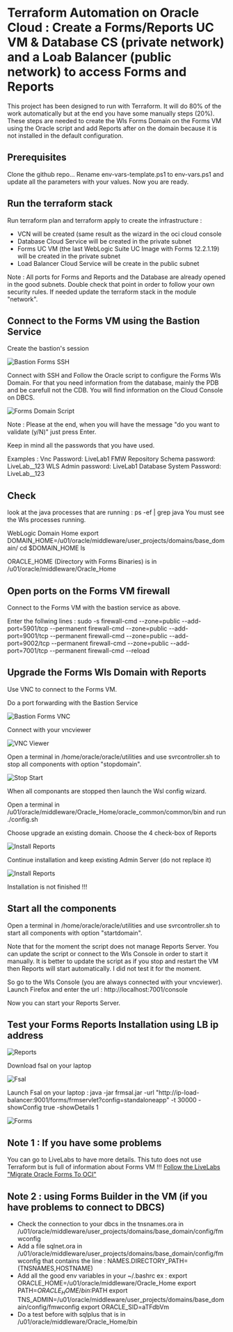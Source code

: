 # Terraform Automation on Oracle Cloud : Create a Forms/Reports UC VM & Database CS (private network) and a Loab Balancer (public network) to access Forms and Reports

This project has been designed to run with Terraform. It will do 80% of the work automatically but at the end you have some manually steps (20%). These steps are needed to create the Wls Forms Domain on the Forms VM using the Oracle script and add Reports after on the domain because it is not installed in the default configuration.  

## Prerequisites

Clone the github repo...
Rename env-vars-template.ps1 to env-vars.ps1 and update all the parameters with your values.
Now you are ready.   

## Run the terraform stack

Run terraform plan and terraform apply to create the infrastructure :

<ul>
<li> VCN will be created (same result as the wizard in the oci cloud console</li>
<li> Database Cloud Service will be created in the private subnet</li>
<li> Forms UC VM (the last WebLogic Suite UC Image with Forms 12.2.1.19) will be created in the private subnet</li>
<li> Load Balancer Cloud Service will be create in the public subnet</li>
</ul>

Note : All ports for Forms and Reports and the Database are already opened in the good subnets. Double check that point in order to follow your own security rules. If needed update the terraform stack in the module "network". 

## Connect to the Forms VM using the Bastion Service

Create the bastion's session

![Bastion Forms SSH](./documentation/bastionformsvmssh.png)

Connect with SSH and Follow the Oracle script to configure the Forms Wls Domain. For that you need information from the database, mainly the PDB and be carefull not the CDB. You will find information on the Cloud Console on DBCS.

![Forms Domain Script](./documentation/formsdomainscript.png)

Note : 
Please at the end, when you will have the message "do you want to validate (y/N)" just press Enter.

Keep in mind all the passwords that you have used.

Examples : 
Vnc Password: LiveLab1
FMW Repository Schema password: LiveLab__123
WLS Admin password: LiveLab1
Database System Password: LiveLab__123

## Check

look at the java processes that are running : ps -ef | grep java
You must see the Wls processes running.

WebLogic Domain Home
export DOMAIN_HOME=/u01/oracle/middleware/user_projects/domains/base_domain/
cd $DOMAIN_HOME
ls

ORACLE_HOME (Directory with Forms Binaries) is in /u01/oracle/middleware/Oracle_Home

## Open ports on the Forms VM firewall

Connect to the Forms VM with the bastion service as above.

Enter the follwing lines :
sudo -s 
firewall-cmd --zone=public --add-port=5901/tcp --permanent
firewall-cmd --zone=public --add-port=9001/tcp --permanent
firewall-cmd --zone=public --add-port=9002/tcp --permanent
firewall-cmd --zone=public --add-port=7001/tcp --permanent
firewall-cmd --reload

## Upgrade the Forms Wls Domain with Reports

Use VNC to connect to the Forms VM.

Do a port forwarding with the Bastion Service

![Bastion Forms VNC](./documentation/bastionformsvmvnc.png)

Connect with your vncviewer

![VNC Viewer](./documentation/vncviewer.png)


Open a terminal in /home/oracle/oracle/utilities and use svrcontroller.sh to stop all components with option "stopdomain".

![Stop Start](./documentation/stopstart.png)

When all componants are stopped then launch the Wsl config wizard.

Open a terminal in /u01/oracle/middleware/Oracle_Home/oracle_common/common/bin and run ./config.sh

Choose upgrade an existing domain.
Choose the 4 check-box of Reports

![Install Reports](./documentation/upgradedomain.png)

Continue installation and keep existing Admin Server (do not replace it)

![Install Reports](./documentation/upgradedomain2.png)

Installation is not finished !!!

## Start all the components

Open a terminal in /home/oracle/oracle/utilities and use svrcontroller.sh to start all components with option "startdomain".

Note that for the moment the script does not manage Reports Server. You can update the script or connect to the Wls Console in order to start it manually. It is better to update the script as if you stop and restart the VM then Reports will start automatically. I did not test it for the moment.

So go to the Wls Console (you are always connected with your vncviewer). Launch Firefox and enter the url : http://localhost:7001/console

Now you can start your Reports Server.

## Test your Forms Reports Installation using LB ip address

![Reports](./documentation/reports.png)

Download fsal on your laptop

![Fsal](./documentation/fsal.png)

Launch Fsal on your laptop :  java -jar frmsal.jar -url "http://ip-load-balancer:9001/forms/frmservlet?config=standaloneapp" -t 30000 -showConfig true -showDetails 1

![Forms](./documentation/forms.png)

## Note 1 : If you have some problems

You can go to LiveLabs to have more details. This tuto does not use Terraform but is full of information about Forms VM !!!
<a href="https://apexapps.oracle.com/pls/apex/r/dbpm/livelabs/view-workshop?wid=3168&clear=RR,180&session=5288951176359" target="_blank">Follow the LiveLabs "Migrate Oracle Forms To OCI"</a>

## Note 2 : using Forms Builder in the VM (if you have problems to connect to DBCS)

- Check the connection to your dbcs in the tnsnames.ora in /u01/oracle/middleware/user_projects/domains/base_domain/config/fmwconfig
- Add a file sqlnet.ora in /u01/oracle/middleware/user_projects/domains/base_domain/config/fmwconfig that contains the line : NAMES.DIRECTORY_PATH=(TNSNAMES,HOSTNAME)
- Add all the good env variables in your ~/.bashrc
ex : 
export ORACLE_HOME=/u01/oracle/middleware/Oracle_Home
export PATH=$ORACLE_HOME/bin:$PATH
export TNS_ADMIN=/u01/oracle/middleware/user_projects/domains/base_domain/config/fmwconfig
export ORACLE_SID=aTFdbVm
- Do a test before with sqlplus that is in /u01/oracle/middleware/Oracle_Home/bin